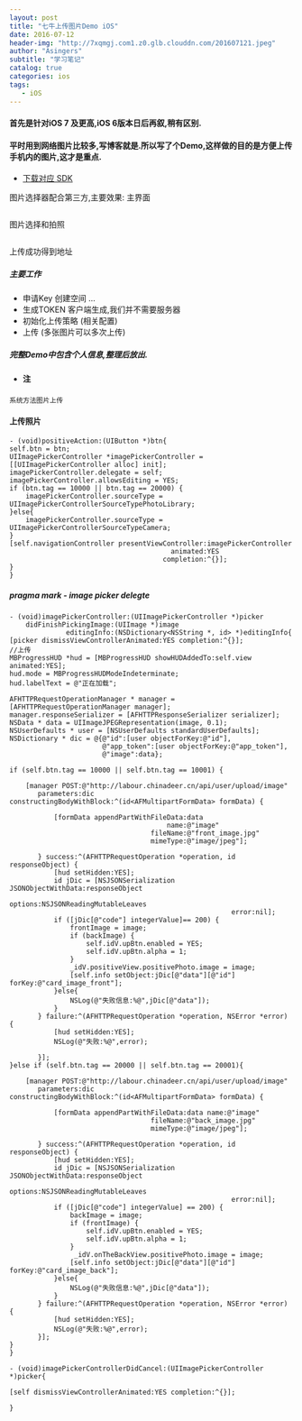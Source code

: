 ```yaml
---
layout: post
title: "七牛上传图片Demo iOS"
date: 2016-07-12
header-img: "http://7xqmgj.com1.z0.glb.clouddn.com/201607121.jpeg"
author: "Asingers"
subtitle: "学习笔记"
catalog: true
categories: ios
tags:
   - iOS
---
```


#### 首先是针对iOS 7 及更高,iOS 6版本日后再叙,稍有区别.  
  
#### 平时用到网络图片比较多,写博客就是.所以写了个Demo,这样做的目的是方便上传手机内的图片,这才是重点.

- [下载对应 SDK](http://developer.qiniu.com/code/v7/sdk/objc.html)  

图片选择器配合第三方,主要效果: 
主界面  

<img src="http://7xqmgj.com1.z0.glb.clouddn.com/2016-07-13_Simulator%20Screen%20Shot%202016%E5%B9%B47%E6%9C%8813%E6%97%A5%20%E4%B8%8B%E5%8D%884.16.42.png" alt="" class="shadow"/>  

图片选择和拍照  

<img src="http://7xqmgj.com1.z0.glb.clouddn.com/2016-07-13_Simulator%20Screen%20Shot%202016%E5%B9%B47%E6%9C%8813%E6%97%A5%20%E4%B8%8B%E5%8D%884.17.12.png" alt="" class="shadow"/>  

上传成功得到地址  
<img src="http://7xqmgj.com1.z0.glb.clouddn.com/2016-07-13_IMG_3168.PNG" alt="" class="shadow"/>  


##### 主要工作  
- 申请Key 创建空间 ...
- 生成TOKEN 客户端生成,我们并不需要服务器
- 初始化上传策略 (相关配置)
- 上传 (多张图片可以多次上传)

##### 完整Demo中包含个人信息,整理后放出.

- #### 注  
`系统方法图片上传`

#### 上传照片

	- (void)positiveAction:(UIButton *)btn{
    self.btn = btn;
    UIImagePickerController *imagePickerController =
    [[UIImagePickerController alloc] init];
    imagePickerController.delegate = self;
    imagePickerController.allowsEditing = YES;
    if (btn.tag == 10000 || btn.tag == 20000) {
        imagePickerController.sourceType = UIImagePickerControllerSourceTypePhotoLibrary;
    }else{
        imagePickerController.sourceType = UIImagePickerControllerSourceTypeCamera;
    }
    [self.navigationController presentViewController:imagePickerController
                                            animated:YES
                                          completion:^{}];
	}		
	}
	
##### pragma mark - image picker delegte
	- (void)imagePickerController:(UIImagePickerController *)picker
        didFinishPickingImage:(UIImage *)image
                  editingInfo:(NSDictionary<NSString *, id> *)editingInfo{
    [picker dismissViewControllerAnimated:YES completion:^{}];
    //上传
    MBProgressHUD *hud = [MBProgressHUD showHUDAddedTo:self.view animated:YES];
    hud.mode = MBProgressHUDModeIndeterminate;
    hud.labelText = @"正在加载";
    
    AFHTTPRequestOperationManager * manager = [AFHTTPRequestOperationManager manager];
    manager.responseSerializer = [AFHTTPResponseSerializer serializer];
    NSData * data = UIImageJPEGRepresentation(image, 0.1);
    NSUserDefaults * user = [NSUserDefaults standardUserDefaults];
    NSDictionary * dic = @{@"id":[user objectForKey:@"id"],
                           @"app_token":[user objectForKey:@"app_token"],
                           @"image":data};
    
    if (self.btn.tag == 10000 || self.btn.tag == 10001) {
        
        [manager POST:@"http://labour.chinadeer.cn/api/user/upload/image"
           parameters:dic constructingBodyWithBlock:^(id<AFMultipartFormData> formData) {
               
               [formData appendPartWithFileData:data
                                           name:@"image"
                                       fileName:@"front_image.jpg"
                                       mimeType:@"image/jpeg"];
               
           } success:^(AFHTTPRequestOperation *operation, id responseObject) {
               [hud setHidden:YES];
               id jDic = [NSJSONSerialization JSONObjectWithData:responseObject
                                                         options:NSJSONReadingMutableLeaves
                                                           error:nil];
               if ([jDic[@"code"] integerValue]== 200) {
                   frontImage = image;
                   if (backImage) {
                       self.idV.upBtn.enabled = YES;
                       self.idV.upBtn.alpha = 1;
                   }
                   _idV.positiveView.positivePhoto.image = image;
                   [self.info setObject:jDic[@"data"][@"id"] forKey:@"card_image_front"];
               }else{
                   NSLog(@"失败信息:%@",jDic[@"data"]);
               }
           } failure:^(AFHTTPRequestOperation *operation, NSError *error) {
               [hud setHidden:YES];
               NSLog(@"失败:%@",error);
               
           }];
    }else if (self.btn.tag == 20000 || self.btn.tag == 20001){
        
        [manager POST:@"http://labour.chinadeer.cn/api/user/upload/image"
           parameters:dic constructingBodyWithBlock:^(id<AFMultipartFormData> formData) {
               
               [formData appendPartWithFileData:data name:@"image"
                                       fileName:@"back_image.jpg"
                                       mimeType:@"image/jpeg"];
               
           } success:^(AFHTTPRequestOperation *operation, id responseObject) {
               [hud setHidden:YES];
               id jDic = [NSJSONSerialization JSONObjectWithData:responseObject
                                                         options:NSJSONReadingMutableLeaves
                                                           error:nil];
               if ([jDic[@"code"] integerValue] == 200) {
                   backImage = image;
                   if (frontImage) {
                       self.idV.upBtn.enabled = YES;
                       self.idV.upBtn.alpha = 1;
                   }
                    _idV.onTheBackView.positivePhoto.image = image;
                   [self.info setObject:jDic[@"data"][@"id"] forKey:@"card_image_back"];
               }else{
                   NSLog(@"失败信息:%@",jDic[@"data"]);
               }
           } failure:^(AFHTTPRequestOperation *operation, NSError *error) {
               [hud setHidden:YES];
               NSLog(@"失败:%@",error);
           }];
    }
	}

	- (void)imagePickerControllerDidCancel:(UIImagePickerController *)picker{
	
    [self dismissViewControllerAnimated:YES completion:^{}];
    
    }


 








